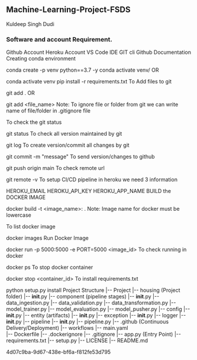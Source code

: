 ## Machine-Learning-Project-FSDS

Kuldeep Singh Dudi


### Software and account Requirement.
Github Account
Heroku Account
VS Code IDE
GIT cli
Github Documentation
Creating conda environment

conda create -p venv python==3.7 -y
conda activate venv/
OR

conda activate venv
pip install -r requirements.txt
To Add files to git

git add .
OR

git add <file_name>
Note: To ignore file or folder from git we can write name of file/folder in .gitignore file

To check the git status

git status
To check all version maintained by git

git log
To create version/commit all changes by git

git commit -m "message"
To send version/changes to github

git push origin main
To check remote url

git remote -v
To setup CI/CD pipeline in heroku we need 3 information

HEROKU_EMAIL
HEROKU_API_KEY
HEROKU_APP_NAME
BUILD the DOCKER IMAGE

docker build -t <image_name>:<tagname> .
Note: Image name for docker must be lowercase

To list docker image

docker images
Run Docker Image

docker run -p 5000:5000 -e PORT=5000 <image_id>
To check running in docker

docker ps
To stop docker container

docker stop <container_id>
To install requirements.txt

 python setup.py install
Project Structure
|-- Project
    |-- housing (Project folder)
        |-- __init__.py
        |-- component (pipeline stages)
            |-- __init__.py
            |-- data_ingestion.py
            |-- data_validation.py
            |-- data_transformation.py
            |-- model_trainer.py
            |-- model_evaluation.py
            |-- model_pusher.py
        |-- config
            |-- __init__.py
        |-- entity (artifacts)
            |-- __init__.py
        |-- exception
            |-- __init__.py
        |-- logger
            |-- __init__.py
        |-- pipeline
            |-- __init__.py
            |-- pipeline.py
    |-- .github (Continuous Delivery/Deployment)
        |-- workflows
            |-- main.yaml    
    |-- Dockerfile
    |-- .dockerignore
    |-- .gitignore
    |-- app.py (Entry Point)
    |-- requirements.txt
    |-- setup.py
    |-- LICENSE
    |-- README.md



    
4d07c9ba-9d67-438e-bf6a-f812fe53d795